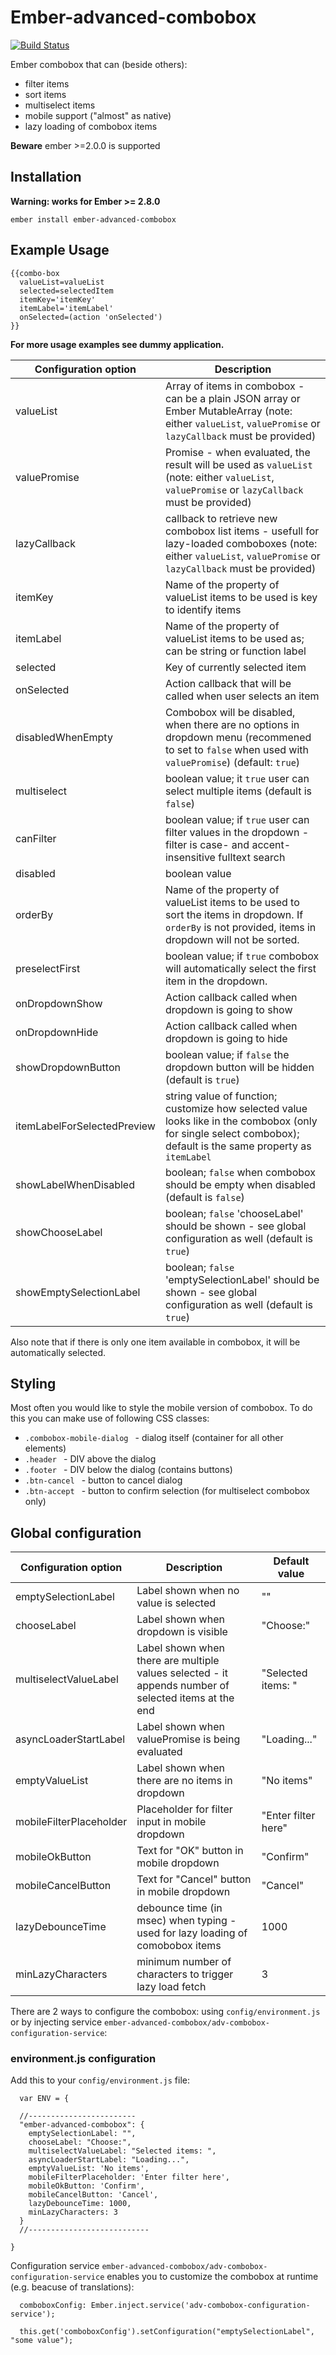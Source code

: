 # Ember-advanced-combobox

[![Build Status](https://travis-ci.org/AnnotationSro/ember-advanced-combobox.svg?branch=master)](https://travis-ci.org/AnnotationSro/ember-advanced-combobox)

Ember combobox that can (beside others):
 - filter items
 - sort items
 - multiselect items
 - mobile support ("almost" as native)
 - lazy loading of combobox items

**Beware** ember >=2.0.0 is supported


## Installation

**Warning: works for Ember >= 2.8.0**

```
ember install ember-advanced-combobox
```


## Example Usage


```
{{combo-box  
  valueList=valueList
  selected=selectedItem
  itemKey='itemKey'
  itemLabel='itemLabel'  
  onSelected=(action 'onSelected')  
}}
```

__For more usage examples see dummy application.__


| Configuration option | Description                                                                                                                                           |
|----------------------|-------------------------------------------------------------------------------------------------------------------------------------------------------|
| valueList            | Array of items in combobox - can be a plain JSON array or Ember MutableArray (note: either `valueList`, `valuePromise` or `lazyCallback` must be provided)                                                                          |
| valuePromise         | Promise - when evaluated, the result will be used as `valueList` (note: either `valueList`, `valuePromise` or `lazyCallback` must be provided)                        |
| lazyCallback         |callback to retrieve new combobox list items - usefull for lazy-loaded comboboxes (note: either `valueList`, `valuePromise` or `lazyCallback` must be provided)
| itemKey              | Name of the property of valueList items to be used is key to identify items                                                                           |
| itemLabel            | Name of the property of valueList items to be used as; can be string or function label                                                                                           |
| selected             | Key of currently selected item                                                                                                                        |
| onSelected           | Action callback that will be called when user selects an item                                                                                         |
|disabledWhenEmpty     | Combobox will be disabled, when there are no options in dropdown menu (recommened to set to `false` when used with `valuePromise`) (default: `true`)|
| multiselect          | boolean value; it `true` user can select multiple items (default is `false`)                                                                          |
| canFilter            | boolean value; if `true` user can filter values in the dropdown - filter is case- and accent- insensitive fulltext search                             |
| disabled             | boolean value                                                                                                                                         |
| orderBy              | Name of the property of valueList items to be used to sort the items in dropdown. If `orderBy` is not provided, items in dropdown will not be sorted. |
| preselectFirst       | boolean value; if `true` combobox will automatically select the first item in the dropdown.                                                           |
| onDropdownShow       | Action callback called when dropdown is going to show                                                           |
| onDropdownHide       | Action callback called when dropdown is going to hide                                                             |
| showDropdownButton       | boolean value; if `false` the dropdown button will be hidden (default is `true`)                                                             |
| itemLabelForSelectedPreview       | string value of function; customize how selected value looks like in the combobox (only for single select combobox); default is the same property as `itemLabel` |     
| showLabelWhenDisabled       | boolean; `false` when combobox should be empty when disabled (default is `false`) |   
| showChooseLabel       | boolean; `false` 'chooseLabel' should be shown - see global configuration as well (default is `true`) |   
| showEmptySelectionLabel       | boolean; `false` 'emptySelectionLabel' should be shown - see global configuration as well (default is `true`) |   


Also note that if there is only one item available in combobox, it will be automatically selected.

## Styling

Most often you would like to style the mobile version of combobox. To do this you can make use of following CSS classes:
  - ```.combobox-mobile-dialog ``` - dialog itself (container for all other elements)
  - ```.header ``` - DIV above the dialog
  - ```.footer ``` - DIV below the dialog (contains buttons)
  - ```.btn-cancel ``` - button to cancel dialog
  - ```.btn-accept ``` - button to confirm selection (for multiselect combobox only)

## Global configuration

| Configuration option  | Description                                                                                            | Default value      |
|-----------------------|--------------------------------------------------------------------------------------------------------|--------------------|
| emptySelectionLabel   | Label shown when no value is selected                                                                  | ""                 |
| chooseLabel           | Label shown when dropdown is visible                                                                   | "Choose:"          |
| multiselectValueLabel | Label shown when there are multiple values selected -  it appends number of selected items at the end  | "Selected items: " |
| asyncLoaderStartLabel | Label shown when valuePromise is being evaluated                                                       | "Loading..."       |
| emptyValueList        | Label shown when there are no items in dropdown                                                        | "No items"       |
| mobileFilterPlaceholder| Placeholder for filter input in mobile dropdown                                                       | "Enter filter here" |
| mobileOkButton| Text for "OK" button in mobile dropdown                                                                        | "Confirm"          |
| mobileCancelButton| Text for "Cancel" button in mobile dropdown                                                                | "Cancel"          |
| lazyDebounceTime | debounce time (in msec) when typing - used for lazy loading of comobobox items | 1000 |
| minLazyCharacters | minimum number of characters to trigger lazy load fetch | 3 |

There are 2 ways to configure the combobox: using `config/environment.js` or by injecting service `ember-advanced-combobox/adv-combobox-configuration-service`:

### environment.js configuration
Add this to your `config/environment.js` file:
```
  var ENV = {

  //------------------------
  "ember-advanced-combobox": {
    emptySelectionLabel: "",
    chooseLabel: "Choose:",
    multiselectValueLabel: "Selected items: ",
    asyncLoaderStartLabel: "Loading...",
    emptyValueList: 'No items',
    mobileFilterPlaceholder: 'Enter filter here',
    mobileOkButton: 'Confirm',
    mobileCancelButton: 'Cancel',
    lazyDebounceTime: 1000,
    minLazyCharacters: 3
  }
  //---------------------------

}
```

Configuration service `ember-advanced-combobox/adv-combobox-configuration-service` enables you to customize the combobox at runtime (e.g. beacuse of translations):

```
  comboboxConfig: Ember.inject.service('adv-combobox-configuration-service');

  this.get('comboboxConfig').setConfiguration("emptySelectionLabel", "some value");

```
